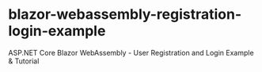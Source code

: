 # blazor-webassembly-registration-login-example

ASP.NET Core Blazor WebAssembly - User Registration and Login Example & Tutorial
